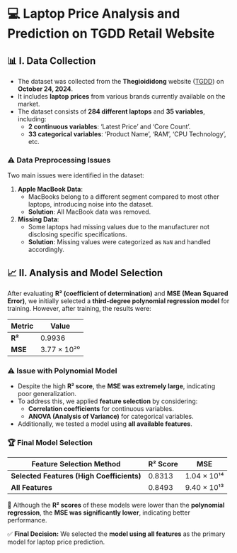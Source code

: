 # 💻 Laptop Price Analysis and Prediction on TGDD Retail Website  

## 📊 I. Data Collection  
- The dataset was collected from the **Thegioididong** website ([TGDD](https://www.thegioididong.com/laptop)) on **October 24, 2024**.  
- It includes **laptop prices** from various brands currently available on the market.  
- The dataset consists of **284 different laptops** and **35 variables**, including:  
  - **2 continuous variables**: ‘Latest Price’ and ‘Core Count’.  
  - **33 categorical variables**: ‘Product Name’, ‘RAM’, ‘CPU Technology’, etc.  

### ⚠️ Data Preprocessing Issues  
Two main issues were identified in the dataset:  
1. **Apple MacBook Data**:  
   - MacBooks belong to a different segment compared to most other laptops, introducing noise into the dataset.  
   - **Solution**: All MacBook data was removed.  
2. **Missing Data**:  
   - Some laptops had missing values due to the manufacturer not disclosing specific specifications.  
   - **Solution**: Missing values were categorized as `NaN` and handled accordingly.  

## 📈 II. Analysis and Model Selection  

After evaluating **R² (coefficient of determination)** and **MSE (Mean Squared Error)**, we initially selected a **third-degree polynomial regression model** for training. However, after training, the results were:  

| Metric  | Value |  
|---------|----------------|  
| **R²**  | 0.9936  |  
| **MSE** | 3.77 × 10²⁰ |  

### ⚠️ Issue with Polynomial Model  
- Despite the high **R² score**, the **MSE was extremely large**, indicating poor generalization.  
- To address this, we applied **feature selection** by considering:  
  - **Correlation coefficients** for continuous variables.  
  - **ANOVA (Analysis of Variance)** for categorical variables.  
- Additionally, we tested a model using **all available features**.  

### 🏆 Final Model Selection  
| Feature Selection Method | R² Score | MSE |  
|--------------------------|------------|-------------------|  
| **Selected Features (High Coefficients)** | 0.8313 | 1.04 × 10¹⁴ |  
| **All Features** | 0.8493 | 9.40 × 10¹³ |  

🔹 Although the **R² scores** of these models were lower than the **polynomial regression**, the **MSE was significantly lower**, indicating better performance.  

✅ **Final Decision:** We selected the **model using all features** as the primary model for laptop price prediction.  
